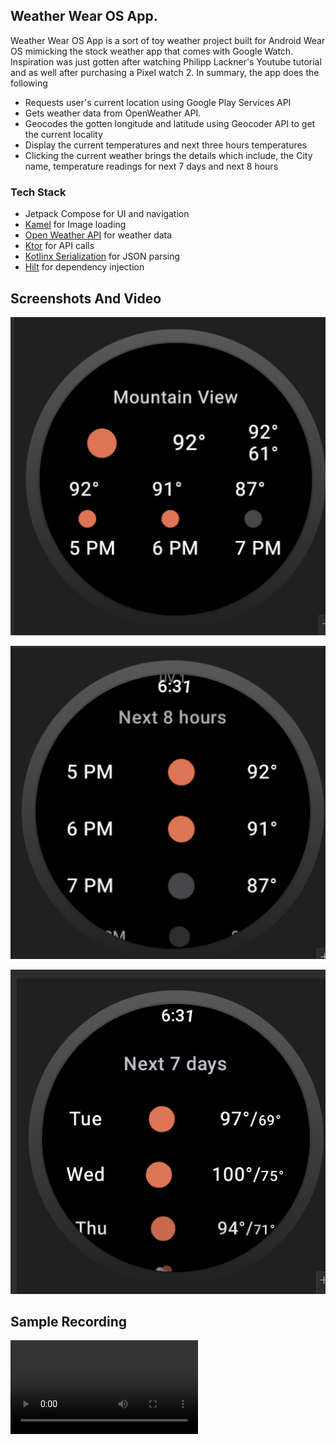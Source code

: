 ## Weather Wear OS App.

Weather Wear OS App is a sort of toy weather project built for Android Wear OS mimicking the stock
weather app that comes with Google Watch.
Inspiration was just gotten after watching Philipp Lackner's Youtube tutorial and as well after
purchasing a Pixel watch 2. In summary, the app does the following

- Requests user's current location using Google Play Services API
- Gets weather data from OpenWeather API.
- Geocodes the gotten longitude and latitude using Geocoder API to get the current locality
- Display the current temperatures and next three hours temperatures
- Clicking the current weather brings the details which include, the City name, temperature readings
  for next 7 days and next 8 hours

### Tech Stack

- Jetpack Compose for UI and navigation
- [Kamel](https://github.com/Kamel-Media/Kamel) for Image loading
- [Open Weather API](https://openweathermap.org/api) for weather data
- [Ktor](https://ktor.io/) for API calls
- [Kotlinx Serialization](https://github.com/Kotlin/kotlinx.serialization) for JSON parsing
- [Hilt](https://developer.android.com/training/dependency-injection/hilt-android) for dependency
  injection

## Screenshots And Video

![home](/screenshots/home.png)

![next_hours](/screenshots/next_hours.png)

![next_days](/screenshots/next_days.png)

## Sample Recording

![recording](/screenshots/record.mp4)
